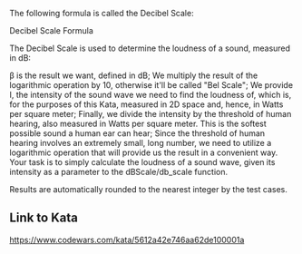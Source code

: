 The following formula is called the Decibel Scale:

Decibel Scale Formula

The Decibel Scale is used to determine the loudness of a sound, measured in dB:

β is the result we want, defined in dB;
We multiply the result of the logarithmic operation by 10, otherwise it'll be called "Bel Scale";
We provide I, the intensity of the sound wave we need to find the loudness of, which is, for the purposes of this Kata, measured in 2D space and, hence, in Watts per square meter;
Finally, we divide the intensity by the threshold of human hearing, also measured in Watts per square meter. This is the softest possible sound a human ear can hear;
Since the threshold of human hearing involves an extremely small, long number, we need to utilize a logarithmic operation that will provide us the result in a convenient way.
Your task is to simply calculate the loudness of a sound wave, given its intensity as a parameter to the dBScale/db_scale function.

Results are automatically rounded to the nearest integer by the test cases.

## Link to Kata
https://www.codewars.com/kata/5612a42e746aa62de100001a